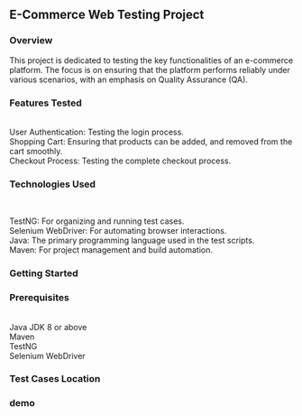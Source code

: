 <h2>E-Commerce Web Testing Project</h2>

<h3>Overview</h3>
This project is dedicated to testing the key functionalities of an e-commerce platform. The focus is on ensuring that the platform performs reliably under various scenarios, with an emphasis on Quality Assurance (QA).

<h3>Features Tested</h3><br>
User Authentication: Testing the login process.<br>
Shopping Cart: Ensuring that products can be added, and removed from the cart smoothly.<br>
Checkout Process: Testing the complete checkout process.<br>

<h3>Technologies Used</h3><br>

TestNG: For organizing and running test cases.<br>
Selenium WebDriver: For automating browser interactions.<br>
Java: The primary programming language used in the test scripts.<br>
Maven: For project management and build automation.<br>

<h3>Getting Started</h3>
<h3>Prerequisites</h3><br>
Java JDK 8 or above<br>
Maven<br>
TestNG<br>
Selenium WebDriver<br>

<h3>Test Cases Location</h3>


<h3>demo</h3>


